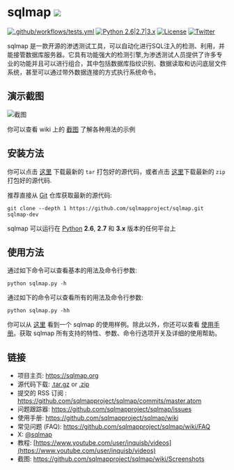 # sqlmap ![](https://i.imgur.com/fe85aVR.png)

[![.github/workflows/tests.yml](https://github.com/sqlmapproject/sqlmap/actions/workflows/tests.yml/badge.svg)](https://github.com/sqlmapproject/sqlmap/actions/workflows/tests.yml) [![Python 2.6|2.7|3.x](https://img.shields.io/badge/python-2.6|2.7|3.x-yellow.svg)](https://www.python.org/) [![License](https://img.shields.io/badge/license-GPLv2-red.svg)](https://raw.githubusercontent.com/sqlmapproject/sqlmap/master/LICENSE) [![Twitter](https://img.shields.io/badge/twitter-@sqlmap-blue.svg)](https://twitter.com/sqlmap)

sqlmap 是一款开源的渗透测试工具，可以自动化进行SQL注入的检测、利用，并能接管数据库服务器。它具有功能强大的检测引擎,为渗透测试人员提供了许多专业的功能并且可以进行组合，其中包括数据库指纹识别、数据读取和访问底层文件系统，甚至可以通过带外数据连接的方式执行系统命令。

演示截图
----

![截图](https://raw.github.com/wiki/sqlmapproject/sqlmap/images/sqlmap_screenshot.png)

你可以查看 wiki 上的 [截图](https://github.com/sqlmapproject/sqlmap/wiki/Screenshots) 了解各种用法的示例

安装方法
----

你可以点击 [这里](https://github.com/sqlmapproject/sqlmap/tarball/master) 下载最新的 `tar` 打包好的源代码，或者点击 [这里](https://github.com/sqlmapproject/sqlmap/zipball/master)下载最新的 `zip` 打包好的源代码.

推荐直接从 [Git](https://github.com/sqlmapproject/sqlmap) 仓库获取最新的源代码:

    git clone --depth 1 https://github.com/sqlmapproject/sqlmap.git sqlmap-dev

sqlmap 可以运行在 [Python](https://www.python.org/download/)  **2.6**, **2.7**  和  **3.x** 版本的任何平台上

使用方法
----

通过如下命令可以查看基本的用法及命令行参数:

    python sqlmap.py -h

通过如下的命令可以查看所有的用法及命令行参数:

    python sqlmap.py -hh

你可以从 [这里](https://asciinema.org/a/46601) 看到一个 sqlmap 的使用样例。除此以外，你还可以查看 [使用手册](https://github.com/sqlmapproject/sqlmap/wiki/Usage)。获取 sqlmap 所有支持的特性、参数、命令行选项开关及详细的使用帮助。

链接
----

* 项目主页: https://sqlmap.org
* 源代码下载: [.tar.gz](https://github.com/sqlmapproject/sqlmap/tarball/master) or [.zip](https://github.com/sqlmapproject/sqlmap/zipball/master)
* 提交的 RSS 订阅 : https://github.com/sqlmapproject/sqlmap/commits/master.atom
* 问题跟踪器: https://github.com/sqlmapproject/sqlmap/issues
* 使用手册: https://github.com/sqlmapproject/sqlmap/wiki
* 常见问题 (FAQ): https://github.com/sqlmapproject/sqlmap/wiki/FAQ
* X: [@sqlmap](https://twitter.com/sqlmap)
* 教程: [https://www.youtube.com/user/inquisb/videos](https://www.youtube.com/user/inquisb/videos)
* 截图: https://github.com/sqlmapproject/sqlmap/wiki/Screenshots
